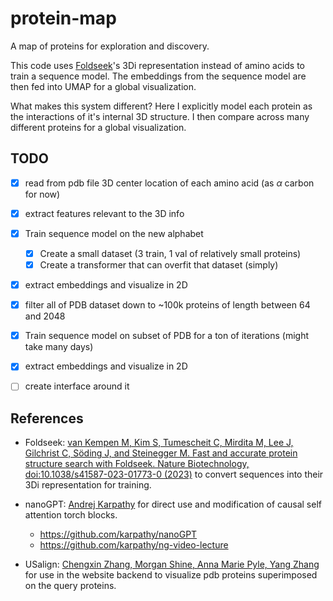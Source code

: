# protein-map

A map of proteins for exploration and discovery.

This code uses [Foldseek](https://github.com/steineggerlab/foldseek)'s 3Di representation instead of amino acids to train a sequence model. The embeddings from the sequence model are then fed into UMAP for a global visualization.

What makes this system different? Here I explicitly model each protein as the interactions of it's internal 3D structure. I then compare across many different proteins for a global visualization.

## TODO

- [x] read from pdb file 3D center location of each amino acid (as $\alpha$ carbon for now)
- [x] extract features relevant to the 3D info
- [x] Train sequence model on the new alphabet
	- [x] Create a small dataset (3 train, 1 val of relatively small proteins)
	- [x] Create a transformer that can overfit that dataset (simply)
- [x] extract embeddings and visualize in 2D
- [x] filter all of PDB dataset down to ~100k proteins of length between 64 and 2048
- [x] Train sequence model on subset of PDB for a ton of iterations (might take many days)
- [x] extract embeddings and visualize in 2D
- [ ] create interface around it


## References

- Foldseek: [van Kempen M, Kim S, Tumescheit C, Mirdita M, Lee J, Gilchrist C, Söding J, and Steinegger M. Fast and accurate protein structure search with Foldseek. Nature Biotechnology, doi:10.1038/s41587-023-01773-0 (2023)](https://www.nature.com/articles/s41587-023-01773-0) to convert sequences into their 3Di representation for training.

- nanoGPT: [Andrej Karpathy](https://github.com/karpathy) for direct use and modification of causal self attention torch blocks.
	- https://github.com/karpathy/nanoGPT
 	- https://github.com/karpathy/ng-video-lecture

- USalign: [Chengxin Zhang, Morgan Shine, Anna Marie Pyle, Yang Zhang](https://github.com/pylelab/USalign) for use in the website backend to visualize pdb proteins superimposed on the query proteins.

